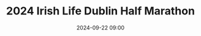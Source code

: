 ---
title: 2024 Irish Life Dublin Half Marathon
location: Phoenix Park, Dublin
date: 2024-09-22 09:00
latitude: 53.365516
longitude: -6.337371
results:
  - place: 108
    name: Neil Duffy
    time: 1.36.40
    category: M455 
    note: 
  - place: 175
    name: David Mitchell
    time: 1.39.03
    category: M40
    note:
  - place: 122
    name: Ellen Cronin
    time: 1.41.12
    category: FS
    note:
  - place: 363
    name: Utpal Medhi
    time: 1.55.49
    category: M35
    note:
---